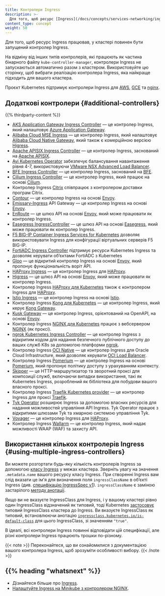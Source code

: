 ```yaml
---
title: Контролери Ingress
description: >-
  Для того, щоб ресурс [Ingress](/docs/concepts/services-networking/ingress/) працював у вашому кластері, повинен бути запущений _контролер Ingress_. Вам потрібно вибрати принаймні один контролер Ingress та переконатися, що він налаштований у вашому кластері. На цій сторінці перелічені поширені контролери Ingress, які ви можете встановити.
content_type: concept
weight: 50
---
```


<!-- overview -->

Для того, щоб ресурс Ingress працював, у кластері повинен бути запущений контролер Ingress.

На відміну від інших типів контролерів, які працюють як частина бінарного файлу `kube-controller-manager`, контролери Ingress не запускаються автоматично разом з кластером. Використовуйте цю сторінку, щоб вибрати реалізацію контролера Ingress, яка найкраще підходить для вашого кластера.

Проєкт Kubernetes підтримує контролери Ingress для [AWS](https://github.com/kubernetes-sigs/aws-load-balancer-controller#readme), [GCE](https://git.k8s.io/ingress-gce/README.md#readme) та [nginx](https://git.k8s.io/ingress-nginx/README.md#readme).

<!-- body -->

## Додаткові контролери {#additional-controllers}

{{% thirdparty-content %}}

* [AKS Application Gateway Ingress Controller](https://docs.microsoft.com/azure/application-gateway/tutorial-ingress-controller-add-on-existing?toc=https%3A%2F%2Fdocs.microsoft.com%2Fen-us%2Fazure%2Faks%2Ftoc.json&bc=https%3A%2F%2Fdocs.microsoft.com%2Fen-us%2Fazure%2Fbread%2Ftoc.json) — це контролер Ingress, який налаштовує [Azure Application Gateway](https://docs.microsoft.com/azure/application-gateway/overview).
* [Alibaba Cloud MSE Ingress](https://www.alibabacloud.com/help/en/mse/user-guide/overview-of-mse-ingress-gateways) — це контролер Ingress, який налаштовує [Alibaba Cloud Native Gateway](https://www.alibabacloud.com/help/en/mse/product-overview/cloud-native-gateway-overview?spm=a2c63.p38356.0.0.20563003HJK9is), який також є комерційною версією [Higress](https://github.com/alibaba/higress).
* [Apache APISIX Ingress Controller](https://github.com/apache/apisix-ingress-controller) — це контролер Ingress, заснований на [Apache APISIX](https://github.com/apache/apisix).
* [Avi Kubernetes Operator](https://github.com/vmware/load-balancer-and-ingress-services-for-kubernetes) забезпечує балансування навантаження рівня 4-7, використовуючи [VMware NSX Advanced Load Balancer](https://avinetworks.com/).
* [BFE Ingress Controller](https://github.com/bfenetworks/ingress-bfe) — це контролер Ingress, заснований на [BFE](https://www.bfe-networks.net).
* [Cilium Ingress Controller](https://docs.cilium.io/en/stable/network/servicemesh/ingress/) — це контролер Ingress, який працює на основі [Cilium](https://cilium.io/).
* Контролер Ingress [Citrix](https://github.com/citrix/citrix-k8s-ingress-controller#readme) співпрацює з контролером доставки програм Citrix.
* [Contour](https://projectcontour.io/) — це контролер Ingress на основі [Envoy](https://www.envoyproxy.io/).
* [Emissary-Ingress](https://www.getambassador.io/products/api-gateway) API Gateway — це контролер Ingress на основі [Envoy](https://www.envoyproxy.io).
* [EnRoute](https://getenroute.io/) — це шлюз API на основі [Envoy](https://www.envoyproxy.io), який може працювати як контролер Ingress.
* [Easegress IngressController](https://github.com/megaease/easegress/blob/main/doc/reference/ingresscontroller.md) — це шлюз API на основі [Easegress](https://megaease.com/easegress/), який може працювати як контролер Ingress.
* [F5 BIG-IP Container Ingress Services for Kubernetes](https://clouddocs.f5.com/containers/latest/userguide/kubernetes/) дозволяє використовувати Ingress для конфігурації віртуальних серверів F5 BIG-IP.
* [FortiADC Ingress Controller](https://docs.fortinet.com/document/fortiadc/7.0.0/fortiadc-ingress-controller/742835/fortiadc-ingress-controller-overview) підтримує ресурси Kubernetes Ingress та дозволяє керувати обʼєктами FortiADC з Kubernetes
* [Gloo](https://gloo.solo.io) — це відкритий контролер Ingress на основі [Envoy](https://www.envoyproxy.io), який пропонує функціональність воріт API.
* [HAProxy Ingress](https://haproxy-ingress.github.io/) — це контролер Ingress для
  [HAProxy](https://www.haproxy.org/#desc).
* [Higress](https://github.com/alibaba/higress) — це шлюз API на основі [Envoy](https://www.envoyproxy.io), який може працювати як контролер Ingress.
* Контролер Ingress [HAProxy для Kubernetes](https://github.com/haproxytech/kubernetes-ingress#readme) також є контролером Ingress для [HAProxy](https://www.haproxy.org/#desc).
* [Istio Ingress](https://istio.io/latest/docs/tasks/traffic-management/ingress/kubernetes-ingress/) — це контролер Ingress на основі [Istio](https://istio.io/).
* Контролер Ingress [Kong для Kubernetes](https://github.com/Kong/kubernetes-ingress-controller#readme) — це контролер Ingress, який керує [Kong Gateway](https://konghq.com/kong/).
* [Kusk Gateway](https://kusk.kubeshop.io/) — це контролер Ingress, орієнтований на OpenAPI, на основі [Envoy](https://www.envoyproxy.io).
* Контролер Ingress [NGINX для Kubernetes](https://www.nginx.com/products/nginx-ingress-controller/) працює з вебсервером [NGINX](https://www.nginx.com/resources/glossary/nginx/) (як проксі).
* [ngrok Kubernetes Ingress Controller](https://github.com/ngrok/kubernetes-ingress-controller) — це контролер Ingress з відкритим кодом для надання безпечного публічного доступу до ваших служб K8s за допомогою платформи [ngrok](https://ngrok.com).
* Контролер Ingress [OCI Native](https://github.com/oracle/oci-native-ingress-controller#readme) — це контролер Ingress для Oracle Cloud Infrastructure, який дозволяє керувати [OCI Load Balancer](https://docs.oracle.com/en-us/iaas/Content/Balance/home.htm).
* Контролер Ingress [Pomerium](https://www.pomerium.com/docs/k8s/ingress.html) — це контролер Ingress на основі [Pomerium](https://pomerium.com/), який пропонує політику доступу з урахуванням контексту.
* [Skipper](https://opensource.zalando.com/skipper/kubernetes/ingress-controller/) — це HTTP-маршрутизатор та зворотний проксі для композиції служб, включаючи випадки використання, такі як Kubernetes Ingress, розроблений як бібліотека для побудови вашого власного проксі.
* Контролер Ingress [Traefik Kubernetes provider](https://doc.traefik.io/traefik/providers/kubernetes-ingress/) — це контролер Ingress для проксі [Traefik](https://traefik.io/traefik/).
* [Tyk Operator](https://github.com/TykTechnologies/tyk-operator) розширює Ingress за допомогою власних ресурсів для надання можливостей управління API Ingress. Tyk Operator працює з відкритими шлюзами Tyk та хмарною системою управління Tyk.
* [Voyager](https://voyagermesh.com) — це контролер Ingress для
  [HAProxy](https://www.haproxy.org/#desc).
* Контролер Ingress [Wallarm](https://www.wallarm.com/solutions/waf-for-kubernetes) — це контролер Ingress, який надає можливості WAAP (WAF) та захисту API.

## Використання кількох контролерів Ingress {#using-multiple-ingress-controllers}

Ви можете розгортати будь-яку кількість контролерів Ingress за допомогою [класу Ingress](/docs/concepts/services-networking/ingress/#ingress-class) у межах кластера. Зверніть увагу на значення `.metadata.name` вашого ресурсу класу Ingress. При створенні Ingress вам слід вказати це ім'я для визначення поля `ingressClassName` в обʼєкті Ingress (див. [специфікацію IngressSpec v1](/docs/reference/kubernetes-api/service-resources/ingress-v1/#IngressSpec)). `ingressClassName` є заміною застарілого [методу анотації](/docs/concepts/services-networking/ingress/#deprecated-annotation).

Якщо ви не вказуєте IngressClass для Ingress, і у вашому кластері рівно один IngressClass відзначений як типовий, тоді Kubernetes [застосовує](/docs/concepts/services-networking/ingress/#default-ingress-class) типовий IngressClass кластера до Ingress. Ви вказуєте IngressClass як типовий, встановлюючи анотацію [`ingressclass.kubernetes.io/is-default-class`](/docs/reference/labels-annotations-taints/#ingressclass-kubernetes-io-is-default-class) для цього IngressClass, зі значенням `"true"`.

В ідеалі, всі контролери Ingress повинні відповідати цій специфікації, але різні контролери Ingress працюють трошки по-різному.

{{< note >}}
Переконайтеся, що ви ознайомилися з документацією вашого контролера Ingress, щоб зрозуміти особливості вибору.
{{< /note >}}

## {{% heading "whatsnext" %}}

* Дізнайтеся більше про [Ingress](/docs/concepts/services-networking/ingress/).
* [Налаштуйте Ingress на Minikube з контролером NGINX](/docs/tasks/access-application-cluster/ingress-minikube).
